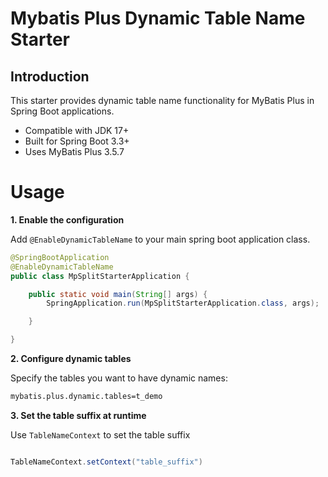 # Mybatis Plus Dynamic Table Name Starter
## Introduction

This starter provides dynamic table name functionality for MyBatis Plus in Spring Boot applications.

- Compatible with JDK 17+
- Built for Spring Boot 3.3+
- Uses MyBatis Plus 3.5.7

# Usage
**1. Enable the configuration**

Add `@EnableDynamicTableName` to your main spring boot application  class.
```java
@SpringBootApplication
@EnableDynamicTableName
public class MpSplitStarterApplication {

    public static void main(String[] args) {
        SpringApplication.run(MpSplitStarterApplication.class, args);

    }

}
```

**2. Configure dynamic tables**
   
Specify the tables you want to have dynamic names:
```sh
mybatis.plus.dynamic.tables=t_demo
```


**3. Set the table suffix at  runtime**
   
Use `TableNameContext` to set the table suffix
```java

TableNameContext.setContext("table_suffix")
```




